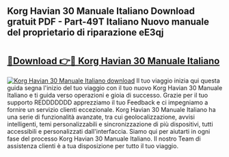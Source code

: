 ## Korg Havian 30 Manuale Italiano Download gratuit PDF - Part-49T Italiano Nuovo manuale del proprietario di riparazione eE3qj

# <h2><a href="http://dfeexp.blite.top/?on=Korg+Havian+30+Manuale+Italiano">🔗Download 👉🔴 Korg Havian 30 Manuale Italiano</a></h2>

[![Korg Havian 30 Manuale Italiano download](https://i.imgur.com/lujVjoI.png)](http://dfeexp.blite.top/?on=Korg+Havian+30+Manuale+Italiano)
Il tuo viaggio inizia qui questa guida segna l'inizio del tuo viaggio con il tuo nuovo Korg Havian 30 Manuale Italiano e ti guida verso operazioni e gioia di successo. Grazie per il tuo supporto REDDDDDDD apprezziamo il tuo Feedback e ci impegniamo a fornire un servizio clienti eccezionale. Korg Havian 30 Manuale Italiano ha una serie di funzionalità avanzate, tra cui geolocalizzazione, avvisi intelligenti, temi personalizzabili e sincronizzazione di più dispositivi, tutti accessibili e personalizzati dall'interfaccia. Siamo qui per aiutarti in ogni fase del processo Korg Havian 30 Manuale Italiano. Il nostro Team di assistenza clienti è a tua disposizione per tutto il tuo viaggio.
